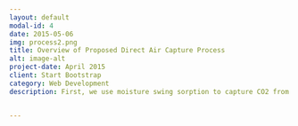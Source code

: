 ```yaml
---
layout: default
modal-id: 4
date: 2015-05-06
img: process2.png
title: Overview of Proposed Direct Air Capture Process
alt: image-alt
project-date: April 2015
client: Start Bootstrap
category: Web Development
description: First, we use moisture swing sorption to capture CO2 from air and produce a stream containing 5% at 1 bar. Next, use a conventional amine absorption system to further separate CO2 from the rest of the gas stream and produce a CO2 rich stream containing 90% CO2. Then, Compress CO2 to 150 bar. This allows CO2 to be supercritical, meaning it is much more dense and can be stored in a relatively small location. Finally, Pump supercritical CO2 into underground porous rock formations for sequestration!


---
```


